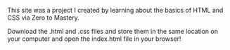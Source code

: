 This site was a project I created by learning about the basics of HTML and CSS via Zero to Mastery. 

Download the .html and .css files and store them in the same location on your computer and open the index.html file in your browser!
